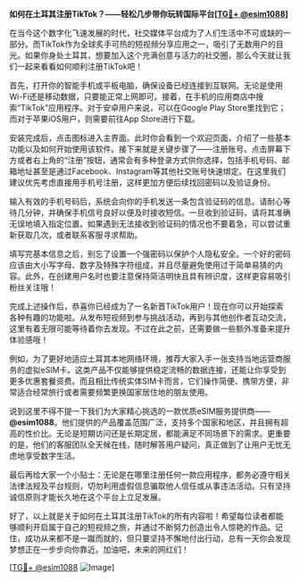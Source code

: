 **如何在土耳其注册TikTok？——轻松几步带你玩转国际平台[[TG💪+ @esim1088](https://t.me/s/esim1088)]**

在当今这个数字化飞速发展的时代，社交媒体平台成为了人们生活中不可或缺的一部分。而TikTok作为全球炙手可热的短视频分享应用之一，吸引了无数用户的目光。如果你身处土耳其，想要加入这个充满创意与活力的社交圈，那么今天就让我们一起来看看如何顺利注册TikTok吧！

首先，打开你的智能手机或平板电脑，确保设备已经连接到互联网。无论是使用Wi-Fi还是移动数据，只要能正常上网即可。接着，在手机的应用商店中搜索“TikTok”应用程序。对于安卓用户来说，可以在Google Play Store里找到它；而对于苹果iOS用户，则需要前往App Store进行下载。

安装完成后，点击图标进入主界面。此时你会看到一个欢迎页面，介绍了一些基本功能以及如何开始使用该软件。接下来就是关键步骤了——注册账号。点击屏幕下方或者右上角的“注册”按钮，通常会有多种登录方式供你选择，包括手机号码、邮箱地址甚至是通过Facebook、Instagram等其他社交账号快速绑定。在这里我们建议优先考虑直接用手机号注册，这样更加方便后续找回密码以及验证身份。

输入有效的手机号码后，系统会向你的手机发送一条包含验证码的信息。请耐心等待几分钟，并确保手机信号良好以便及时接收短信。一旦收到验证码，请将其准确无误地填入指定位置。如果遇到无法接收到验证码的情况也不要着急，可以尝试重新获取几次，或者联系客服寻求帮助。

填写完基本信息之后，别忘了设置一个强密码以保护个人隐私安全。一个好的密码应该由大小写字母、数字及特殊字符组成，并且尽量避免使用过于简单易猜的内容。此外，在创建用户名时也要注意保持简洁明快且具有辨识度，这样更容易吸引粉丝关注哦！

完成上述操作后，恭喜你已经成为了一名新晋TikTok用户！现在你可以开始探索各种有趣的功能啦。从发布短视频到参与挑战活动，再到与其他创作者互动交流，这里有着无限可能等待着你去发现。不过在此之前，还需要做一些额外准备来提升体验感哦！

例如，为了更好地适应土耳其本地网络环境，推荐大家入手一张支持当地运营商服务的虚拟eSIM卡。这类产品不仅能够提供稳定流畅的数据连接，还能让你享受到更多优惠套餐资费。而且相比传统实体SIM卡而言，它们操作简便、携带方便，非常适合经常旅行或者需要频繁更换国家居住地的朋友使用。

说到这里不得不提一下我们为大家精心挑选的一款优质eSIM服务提供商——**@esim1088**。他们提供的产品覆盖范围广泛，支持多个国家和地区，并且拥有超高的性价比。无论是短期访问还是长期定居，都能满足不同场景下的需求。更重要的是，他们的客服团队全天候在线，随时解答用户疑问，真正做到了让用户无忧无虑地享受数字生活。

最后再给大家一个小贴士：无论是在哪里注册任何一款应用程序，都务必遵守相关法律法规及平台规则，切勿利用虚假信息骗取他人信任或从事违法活动。只有坚持诚信原则才能长久地在这个平台上立足发展。

好了，以上就是关于如何在土耳其注册TikTok的所有内容啦！希望每位读者都能够顺利开启属于自己的短视频之旅，并通过不断努力创造出令人惊艳的作品。记住，成功从来都不是一蹴而就的，但只要坚持不懈地付出行动，总有一天你会发现梦想正在一步步向你靠近。加油吧，未来的网红们！

[[TG💪+ @esim1088](https://t.me/s/esim1088) ![Image](https://i.postimg.cc/4NQfJmqS/Snipaste-2025-05-13-00-14-12.png)]